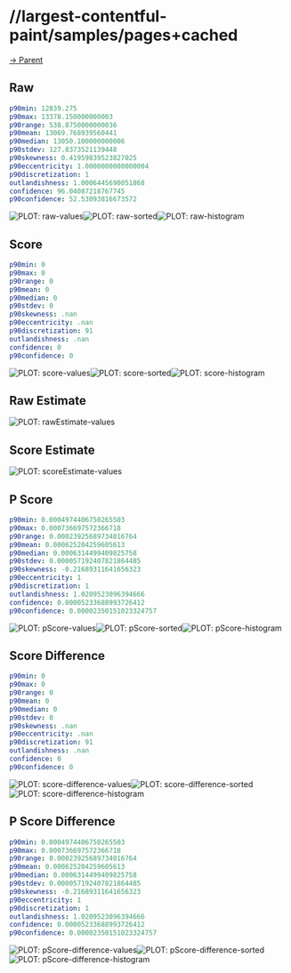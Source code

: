 
# //largest-contentful-paint/samples/pages+cached

[→ Parent](../..)


## Raw


```yaml
p90min: 12839.275
p90max: 13378.150000000003
p90range: 538.8750000000036
p90mean: 13069.768939560441
p90median: 13050.100000000006
p90stdev: 127.8373521139448
p90skewness: 0.41959839523827025
p90eccentricity: 1.0000000000000004
p90discretization: 1
outlandishness: 1.0006445690051868
confidence: 96.04087218767745
p90confidence: 52.53093816673572

```

![PLOT: raw-values](./raw/values.svg)![PLOT: raw-sorted](./raw/sorted.svg)![PLOT: raw-histogram](./raw/histogram.svg)
## Score


```yaml
p90min: 0
p90max: 0
p90range: 0
p90mean: 0
p90median: 0
p90stdev: 0
p90skewness: .nan
p90eccentricity: .nan
p90discretization: 91
outlandishness: .nan
confidence: 0
p90confidence: 0

```

![PLOT: score-values](./score/values.svg)![PLOT: score-sorted](./score/sorted.svg)![PLOT: score-histogram](./score/histogram.svg)
## Raw Estimate

![PLOT: rawEstimate-values](./rawEstimate/values.svg)
## Score Estimate

![PLOT: scoreEstimate-values](./scoreEstimate/values.svg)
## P Score


```yaml
p90min: 0.0004974406750265503
p90max: 0.000736697572366718
p90range: 0.00023925689734016764
p90mean: 0.000625204259605613
p90median: 0.0006314499409825758
p90stdev: 0.000057192407821864485
p90skewness: -0.21689311641656323
p90eccentricity: 1
p90discretization: 1
outlandishness: 1.0209523096394666
confidence: 0.00005233688993726412
p90confidence: 0.00002350151023324757

```

![PLOT: pScore-values](./pScore/values.svg)![PLOT: pScore-sorted](./pScore/sorted.svg)![PLOT: pScore-histogram](./pScore/histogram.svg)
## Score Difference


```yaml
p90min: 0
p90max: 0
p90range: 0
p90mean: 0
p90median: 0
p90stdev: 0
p90skewness: .nan
p90eccentricity: .nan
p90discretization: 91
outlandishness: .nan
confidence: 0
p90confidence: 0

```

![PLOT: score-difference-values](./score-difference/values.svg)![PLOT: score-difference-sorted](./score-difference/sorted.svg)![PLOT: score-difference-histogram](./score-difference/histogram.svg)
## P Score Difference


```yaml
p90min: 0.0004974406750265503
p90max: 0.000736697572366718
p90range: 0.00023925689734016764
p90mean: 0.000625204259605613
p90median: 0.0006314499409825758
p90stdev: 0.000057192407821864485
p90skewness: -0.21689311641656323
p90eccentricity: 1
p90discretization: 1
outlandishness: 1.0209523096394666
confidence: 0.00005233688993726412
p90confidence: 0.00002350151023324757

```

![PLOT: pScore-difference-values](./pScore-difference/values.svg)![PLOT: pScore-difference-sorted](./pScore-difference/sorted.svg)![PLOT: pScore-difference-histogram](./pScore-difference/histogram.svg)